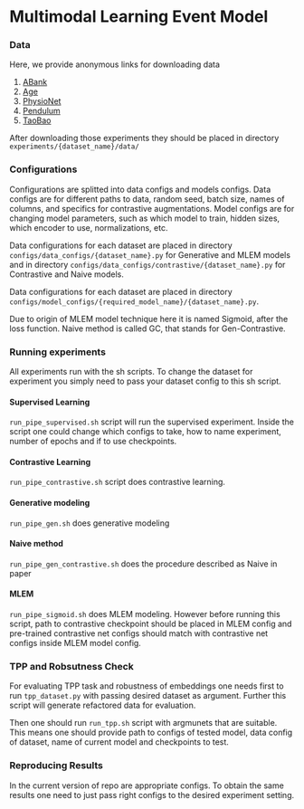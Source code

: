 # Multimodal Learning Event Model


### Data
Here, we provide anonymous links for downloading data

1. [ABank](https://drive.google.com/file/d/1zHDbl1UE8Rv2HlLdcqvlqvtbUYi_ju76/view?usp=sharing)
2. [Age](https://drive.google.com/drive/folders/1Zwyc2EGEmfkbAsT5ilOZlHwNM3Y966MC?usp=sharing)
3. [PhysioNet](https://drive.google.com/drive/folders/1ZxJJ07WPEuziBW4tyrm_8171N0BTxkJl)
4. [Pendulum](https://drive.google.com/file/d/1E6L2kX4JSLZWv8fHi9fsdTZpKhbmB0oG/view?usp=sharing)
5. [TaoBao](https://drive.google.com/file/d/1nmFyuLb3TnXkgt2DiRaJJummz5Tbuw1A/view?usp=sharing)

After downloading those experiments they should be placed in directory ```experiments/{dataset_name}/data/```

### Configurations

Configurations are splitted into data configs and models configs. Data configs are for different paths to data, random seed, batch size, names of columns, and specifics for contrastive augmentations. Model configs are for changing model parameters, such as which model to train, hidden sizes, which encoder to use, normalizations, etc.

Data configurations for each dataset are placed in directory ```configs/data_configs/{dataset_name}.py``` for Generative and MLEM models and in directory ```configs/data_configs/contrastive/{dataset_name}.py``` for Contrastive and Naive models.

Data configurations for each dataset are placed in directory ```configs/model_configs/{required_model_name}/{dataset_name}.py```.

Due to origin of MLEM model technique here it is named Sigmoid, after the loss function. Naive method is called GC, that stands for Gen-Contrastive.

### Running experiments

All experiments run with the sh scripts. To change the dataset for experiment you simply need to pass your dataset config to this sh script.

#### Supervised Learning

```run_pipe_supervised.sh``` script will run the supervised experiment. Inside the script one could change which configs to take, how to name experiment, number of epochs and if to use checkpoints. 

#### Contrastive Learning

```run_pipe_contrastive.sh``` script does contrastive learning.

#### Generative modeling

```run_pipe_gen.sh``` does generative modeling

#### Naive method

```run_pipe_gen_contrastive.sh``` does the procedure described as Naive in paper

#### MLEM

```run_pipe_sigmoid.sh``` does MLEM modeling. However before running this script, path to contrastive checkpoint should be placed in MLEM config and pre-trained contrastive net configs should match with contrastive net configs inside MLEM model config.

### TPP and Robsutness Check

For evaluating TPP task and robustness of embeddings one needs first to run ```tpp_dataset.py``` with passing desired dataset as argument. Further this script will generate refactored data for evaluation. 

Then one should run ```run_tpp.sh``` script with argmunets that are suitable. This means one should provide path to configs of tested model, data config of dataset, name of current model and checkpoints to test. 

### Reproducing Results

In the current version of repo are appropriate configs. To obtain the same results one need to just pass right configs to the desired experiment setting.
